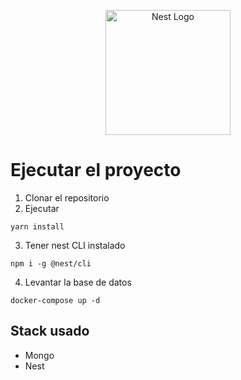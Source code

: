 <p align="center">
  <a href="http://nestjs.com/" target="blank"><img src="https://nestjs.com/img/logo-small.svg" width="200" alt="Nest Logo" /></a>
</p>

# Ejecutar el proyecto

1. Clonar el repositorio
2. Ejecutar
```
yarn install
```
3. Tener nest CLI instalado
```
npm i -g @nest/cli
```
4. Levantar la base de datos
```
docker-compose up -d
```

## Stack usado
* Mongo
* Nest